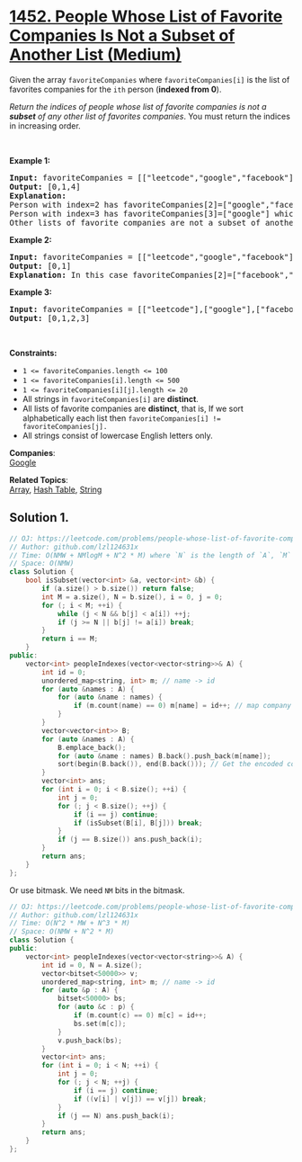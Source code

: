 # [1452. People Whose List of Favorite Companies Is Not a Subset of Another List (Medium)](https://leetcode.com/problems/people-whose-list-of-favorite-companies-is-not-a-subset-of-another-list/)

<p>Given the array <code>favoriteCompanies</code> where <code>favoriteCompanies[i]</code> is the list of favorites companies for the <code>ith</code> person (<strong>indexed from 0</strong>).</p>

<p><em>Return the indices of people whose list of favorite companies is not a <strong>subset</strong> of any other list of favorites companies</em>. You must return the indices in increasing order.</p>

<p>&nbsp;</p>
<p><strong>Example 1:</strong></p>

<pre><strong>Input:</strong> favoriteCompanies = [["leetcode","google","facebook"],["google","microsoft"],["google","facebook"],["google"],["amazon"]]
<strong>Output:</strong> [0,1,4] 
<strong>Explanation:</strong> 
Person with index=2 has favoriteCompanies[2]=["google","facebook"] which is a subset of favoriteCompanies[0]=["leetcode","google","facebook"] corresponding to the person with index 0. 
Person with index=3 has favoriteCompanies[3]=["google"] which is a subset of favoriteCompanies[0]=["leetcode","google","facebook"] and favoriteCompanies[1]=["google","microsoft"]. 
Other lists of favorite companies are not a subset of another list, therefore, the answer is [0,1,4].
</pre>

<p><strong>Example 2:</strong></p>

<pre><strong>Input:</strong> favoriteCompanies = [["leetcode","google","facebook"],["leetcode","amazon"],["facebook","google"]]
<strong>Output:</strong> [0,1] 
<strong>Explanation:</strong> In this case favoriteCompanies[2]=["facebook","google"] is a subset of favoriteCompanies[0]=["leetcode","google","facebook"], therefore, the answer is [0,1].
</pre>

<p><strong>Example 3:</strong></p>

<pre><strong>Input:</strong> favoriteCompanies = [["leetcode"],["google"],["facebook"],["amazon"]]
<strong>Output:</strong> [0,1,2,3]
</pre>

<p>&nbsp;</p>
<p><strong>Constraints:</strong></p>

<ul>
	<li><code>1 &lt;= favoriteCompanies.length &lt;= 100</code></li>
	<li><code>1 &lt;= favoriteCompanies[i].length &lt;= 500</code></li>
	<li><code>1 &lt;= favoriteCompanies[i][j].length &lt;= 20</code></li>
	<li>All strings in <code>favoriteCompanies[i]</code> are <strong>distinct</strong>.</li>
	<li>All lists of favorite companies are <strong>distinct</strong>, that is, If we sort alphabetically each list then <code>favoriteCompanies[i] != favoriteCompanies[j].</code></li>
	<li>All strings consist of lowercase English letters only.</li>
</ul>


**Companies**:  
[Google](https://leetcode.com/company/google)

**Related Topics**:  
[Array](https://leetcode.com/tag/array/), [Hash Table](https://leetcode.com/tag/hash-table/), [String](https://leetcode.com/tag/string/)

## Solution 1.

```cpp
// OJ: https://leetcode.com/problems/people-whose-list-of-favorite-companies-is-not-a-subset-of-another-list/
// Author: github.com/lzl124631x
// Time: O(NMW + NMlogM + N^2 * M) where `N` is the length of `A`, `M` is the maximum length of `A[i]`, and `W` is the maximum length of a company name.
// Space: O(NMW)
class Solution {
    bool isSubset(vector<int> &a, vector<int> &b) {
        if (a.size() > b.size()) return false;
        int M = a.size(), N = b.size(), i = 0, j = 0;
        for (; i < M; ++i) {
            while (j < N && b[j] < a[i]) ++j;
            if (j >= N || b[j] != a[i]) break;
        }
        return i == M;
    }
public:
    vector<int> peopleIndexes(vector<vector<string>>& A) {
        int id = 0;
        unordered_map<string, int> m; // name -> id
        for (auto &names : A) {
            for (auto &name : names) {
                if (m.count(name) == 0) m[name] = id++; // map company name to an ID
            }
        }
        vector<vector<int>> B;
        for (auto &names : A) {
            B.emplace_back();
            for (auto &name : names) B.back().push_back(m[name]);
            sort(begin(B.back()), end(B.back())); // Get the encoded company names in ascending order.
        }
        vector<int> ans;
        for (int i = 0; i < B.size(); ++i) {
            int j = 0;
            for (; j < B.size(); ++j) {
                if (i == j) continue;
                if (isSubset(B[i], B[j])) break;
            }
            if (j == B.size()) ans.push_back(i);
        }
        return ans;
    }
};
```

Or use bitmask. We need `NM` bits in the bitmask.

```cpp
// OJ: https://leetcode.com/problems/people-whose-list-of-favorite-companies-is-not-a-subset-of-another-list/
// Author: github.com/lzl124631x
// Time: O(N^2 * MW + N^3 * M)
// Space: O(NMW + N^2 * M)
class Solution {
public:
    vector<int> peopleIndexes(vector<vector<string>>& A) {
        int id = 0, N = A.size();
        vector<bitset<50000>> v;
        unordered_map<string, int> m; // name -> id
        for (auto &p : A) {
            bitset<50000> bs;
            for (auto &c : p) {
                if (m.count(c) == 0) m[c] = id++;
                bs.set(m[c]);
            }
            v.push_back(bs);
        }
        vector<int> ans;
        for (int i = 0; i < N; ++i) {
            int j = 0;
            for (; j < N; ++j) {
                if (i == j) continue;
                if ((v[i] | v[j]) == v[j]) break;
            }
            if (j == N) ans.push_back(i);
        }
        return ans;
    }
};
```